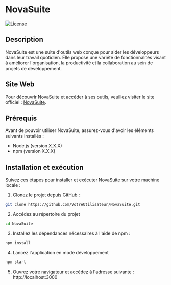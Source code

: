 # NovaSuite

[![License](https://img.shields.io/badge/license-MIT-blue.svg)](LICENSE)

## Description

NovaSuite est une suite d'outils web conçue pour aider les développeurs dans leur travail quotidien. Elle propose une variété de fonctionnalités visant à améliorer l'organisation, la productivité et la collaboration au sein de projets de développement.

## Site Web

Pour découvrir NovaSuite et accéder à ses outils, veuillez visiter le site officiel : [NovaSuite](https://novasuite.web.app).

## Prérequis

Avant de pouvoir utiliser NovaSuite, assurez-vous d'avoir les éléments suivants installés :

- Node.js (version X.X.X)
- npm (version X.X.X)

## Installation et exécution

Suivez ces étapes pour installer et exécuter NovaSuite sur votre machine locale :

1. Clonez le projet depuis GitHub :

```bash
git clone https://github.com/VotreUtilisateur/NovaSuite.git
```

2. Accédez au répertoire du projet 
```bash
cd NovaSuite
```

3. Installez les dépendances nécessaires à l'aide de npm :
```bash
npm install
```

4. Lancez l'application en mode développement
```bash
npm start
```

5. Ouvrez votre navigateur et accédez à l'adresse suivante : http://localhost:3000
